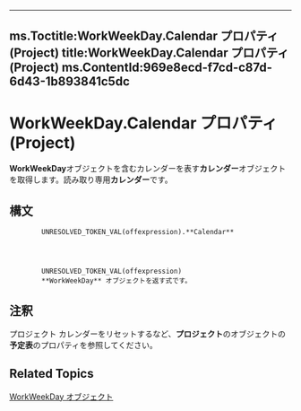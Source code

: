 

---
ms.Toctitle:WorkWeekDay.Calendar プロパティ (Project)
title:WorkWeekDay.Calendar プロパティ (Project)
ms.ContentId:969e8ecd-f7cd-c87d-6d43-1b893841c5dc
---
# WorkWeekDay.Calendar プロパティ (Project)




**WorkWeekDay**オブジェクトを含むカレンダーを表す**カレンダー**オブジェクトを取得します。読み取り専用**カレンダー**です。

## 構文

            UNRESOLVED_TOKEN_VAL(offexpression).**Calendar**




            UNRESOLVED_TOKEN_VAL(offexpression)
            **WorkWeekDay** オブジェクトを返す式です。



## 注釈
プロジェクト カレンダーをリセットするなど、**プロジェクト**のオブジェクトの**予定表**のプロパティを参照してください。



## Related Topics

[WorkWeekDay オブジェクト](b6cbbe5f-11de-de90-e0cc-82bc2027acf5.md)




